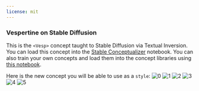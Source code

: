 ```yaml
---
license: mit
---
```

### Vespertine on Stable Diffusion
This is the `<Vesp>` concept taught to Stable Diffusion via Textual Inversion. You can load this concept into the [Stable Conceptualizer](https://colab.research.google.com/github/huggingface/notebooks/blob/main/diffusers/stable_conceptualizer_inference.ipynb) notebook. You can also train your own concepts and load them into the concept libraries using [this notebook](https://colab.research.google.com/github/huggingface/notebooks/blob/main/diffusers/sd_textual_inversion_training.ipynb).

Here is the new concept you will be able to use as a `style`:
![<Vesp> 0](https://huggingface.co/sd-concepts-library/vespertine/resolve/main/concept_images/2.jpeg)
![<Vesp> 1](https://huggingface.co/sd-concepts-library/vespertine/resolve/main/concept_images/3.jpeg)
![<Vesp> 2](https://huggingface.co/sd-concepts-library/vespertine/resolve/main/concept_images/1.jpeg)
![<Vesp> 3](https://huggingface.co/sd-concepts-library/vespertine/resolve/main/concept_images/5.jpeg)
![<Vesp> 4](https://huggingface.co/sd-concepts-library/vespertine/resolve/main/concept_images/4.jpeg)
![<Vesp> 5](https://huggingface.co/sd-concepts-library/vespertine/resolve/main/concept_images/0.jpeg)

